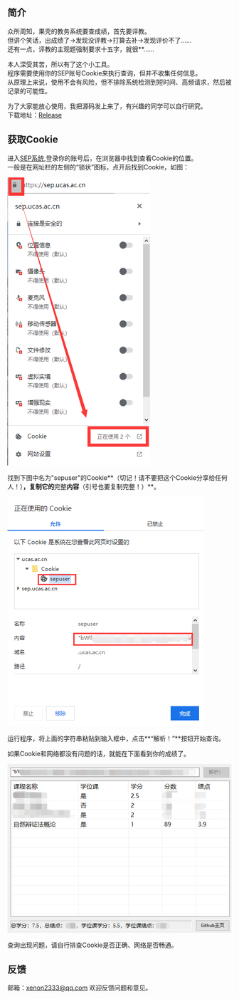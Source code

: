 ## 简介
众所周知，果壳的教务系统要查成绩，首先要评教。  
但讲个笑话，出成绩了→发现没评教→打算去补→发现评价不了……  
还有一点，评教的主观题强制要求十五字，就很\*\*……

本人深受其苦，所以有了这个小工具。  
程序需要使用你的SEP账号Cookie来执行查询，但并不收集任何信息。  
从原理上来说，使用不会有风险，但不排除系统检测到短时间、高频请求，然后被记录的可能性。

为了大家能放心使用，我把源码发上来了，有兴趣的同学可以自行研究。  
下载地址：[Release](https://github.com/xenon2333/ScoreQueryTool/releases)

## 获取Cookie
进入[SEP系统](https://sep.ucas.ac.cn/),登录你的账号后，在浏览器中找到查看Cookie的位置。  
一般是在网址栏的左侧的“锁状”图标，点开后找到Cookie，如图：

![Screenshot_1](./Screenshots/Screenshot_1.png)

找到下图中名为"sepuser"的Cookie**（切记！请不要把这个Cookie分享给任何人！）**，复制它的**完整**内容**（引号也要复制完整！）**。

![Screenshot_2](./Screenshots/Screenshot_2.png)

运行程序，将上面的字符串粘贴到输入框中，点击**“解析！”**按钮开始查询。

如果Cookie和网络都没有问题的话，就能在下面看到你的成绩了。

![Screenshot_3](./Screenshots/Screenshot_3.png)

查询出现问题，请自行排查Cookie是否正确、网络是否畅通。

## 反馈
邮箱：xenon2333@qq.com 欢迎反馈问题和意见。